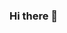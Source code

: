 ### Hi there 👋

<!--
**fassetar/fassetar** is a ✨ _special_ ✨ repository because its my GitHub profile.

Here are some ideas to get you started:

- 🔭 I’m currently working on an ant hill.
- 🌱 I’m currently learning how to push you out an window.
- 👯 I’m looking to collaborate on a ant farm.
- 🤔 I’m looking for help with my skin fluent.
- 💬 Ask me about my weiner!
- 📫 How to reach me: via your mother, she's got the deets.
- 😄 Pronouns: daddy
- ⚡ Fun fact: I'm fun on a bun.
-->
